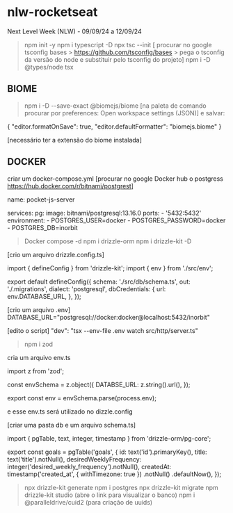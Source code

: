 # nlw-rocketseat
Next Level Week (NLW) - 09/09/24 a 12/09/24

> npm init -y
> npm i typescript -D
> npx tsc --init
[ procurar no google tsconfig bases > https://github.com/tsconfig/bases > pega o tsconfig da versão do node e substituir pelo tsconfig do projeto]
> npm i -D @types/node tsx

## BIOME ##
> npm i -D --save-exact @biomejs/biome
[na paleta de comando procurar por preferences: Open workspace settings (JSON)] e salvar:

{
    "editor.formatOnSave": true,
    "editor.defaultFormatter": "biomejs.biome"
}

[necessário ter a extensão do biome instalada]

## DOCKER ##
criar um docker-compose.yml
[procurar no google Docker hub o postgress https://hub.docker.com/r/bitnami/postgrest]

name: pocket-js-server

services:
  pg:
    image: bitnami/postgresql:13.16.0
    ports:
      - '5432:5432'
    environment:
      - POSTGRES_USER=docker
      - POSTGRES_PASSWORD=docker
      - POSTGRES_DB=inorbit

> Docker compose -d
> npm i drizzle-orm
> npm i drizzle-kit -D

[crio um arquivo drizzle.config.ts]

import { defineConfig } from 'drizzle-kit';
import { env } from './src/env';

export default defineConfig({
  schema: './src/db/schema.ts',
  out: './.migrations',
  dialect: 'postgresql',
  dbCredentials: {
    url: env.DATABASE_URL,
  },
});


[crio um arquivo .env]
DATABASE_URL="postgresql://docker:docker@localhost:5432/inorbit"

[edito o script]
"dev": "tsx --env-file .env watch src/http/server.ts"


> npm i zod

cria um arquivo env.ts

import z from 'zod';

const envSchema = z.object({
  DATABSE_URL: z.string().url(),
});

export const env = envSchema.parse(process.env);

e esse env.ts será utilizado no dizzle.config

[criar uma pasta db e um arquivo schema.ts]

import { pgTable, text, integer, timestamp } from 'drizzle-orm/pg-core';

export const goals = pgTable('goals', {
  id: text('id').primaryKey(),
  title: text('title').notNull(),
  desiredWeeklyFrequency: integer('desired_weekly_frequency').notNull(),
  createdAt: timestamp('created_at', { withTimezone: true })
    .notNull()
    .defaultNow(),
});

> npx drizzle-kit generate
> npm i postgres
> npx drizzle-kit migrate
> npm drizzle-kit studio (abre o link para visualizar o banco)
> npm i @paralleldrive/cuid2 (para criação de uuids)
